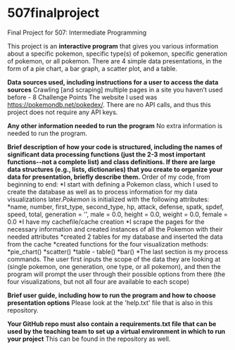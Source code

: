 # 507finalproject
Final Project for 507: Intermediate Programming

This project is an **interactive program** that gives you various information about a specific pokemon, specific type(s) of pokemon, specific generation of pokemon, or all pokemon. There are 4 simple data presentations, in the form of a pie chart, a bar graph, a scatter plot, and a table.

**Data sources used, including instructions for a user to access the data sources**
Crawling [and scraping] multiple pages in a site you haven’t used before - 8 Challenge Points
The website I used was https://pokemondb.net/pokedex/.
There are no API calls, and thus this project does not require any API keys.

**Any other information needed to run the program**
No extra information is needed to run the program. 

**Brief description of how your code is structured, including the names of significant data processing functions (just the 2-3 most important functions--not a complete list) and class definitions. If there are large data structures (e.g., lists, dictionaries) that you create to organize your data for presentation, briefly describe them.**
Order of my code, from beginning to end:
*I start with defining a Pokemon class, which I used to create the database as well as to process information for my data visualizations later._Pokemon_ is initialized with the following attributes: 
    *name, number, first_type, second_type, hp, attack, defense, spatk, spdef, speed, total, generation = '', male = 0.0, height = 0.0, weight = 0.0, female = 0.0
*I have my cachefile/cache creation
*I scrape the pages for the necessary information and created instances of all the Pokemon with their needed attributes
*created 2 tables for my database and inserted the data from the cache
*created functions for the four visualization methods:
    *pie_chart()
    *scatter()
    *table - table()
    *bar()
*The last section is my process commands. The user first inputs the scope of the data they are looking at (single pokemon, one generation, one type, or all pokemon), and then the program will prompt the user through their possible options from there (the four visualizations, but not all four are available to each scope)

**Brief user guide, including how to run the program and how to choose presentation options**
Please look at the 'help.txt' file that is also in this repository.

**Your GitHub repo must also contain a requirements.txt file that can be used by the teaching team to set up a virtual environment in which to run your project**
This can be found in the repository as well.
